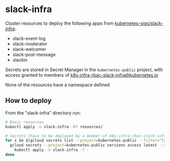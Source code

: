 # slack-infra

Cluster resources to deploy the following apps from [kubernetes-sigs/slack-infra]:

- slack-event-log
- slack-moderator
- slack-welcomer
- slack-post-message
- slackin

Secrets are stored in Secret Manager in the `kubernetes-public` project, with
access granted to members of k8s-infra-rbac-slack-infra@kubernetes.io

None of the resources have a namespace defined

## How to deploy

From the "slack-infra" directory run:

```bash
# Basic resources
kubectl apply -n slack-infra -Rf resources/

# Secrets (have to be deployed by a member of k8s-infra-rbac-slack-infra@kubernetes.io)
for s in $(gcloud secrets list --project=kubernetes-public --filter="labels.app=slack-infra" --format="value(name)"); do
  gcloud secrets --project=kubernetes-public versions access latest --secret=$s |\
    kubectl apply -n slack-infra -f -
done
```

[kubernetes-sigs/slack-infra]: https://github.com/kubernetes-sigs/slack-infra
